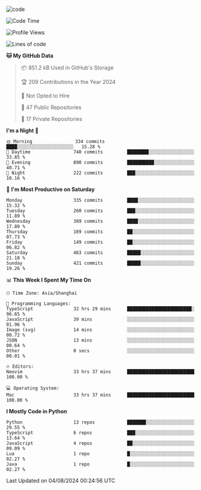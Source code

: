 
<!--
**liuyaanng/liuyaanng** is a ✨ _special_ ✨ repository because its `README.md` (this file) appears on your GitHub profile.

Here are some ideas to get you started:

- 🔭 I’m currently working on ...
- 🌱 I’m currently learning ...
- 👯 I’m looking to collaborate on ...
- 🤔 I’m looking for help with ...
- 💬 Ask me about ...
- 📫 How to reach me: ...
- 😄 Pronouns: ...
- ⚡ Fun fact: ...
-->


![code](https://cdn.jsdelivr.net/gh/liuyaanng/liuyaanng@1.0/code.gif) 

<!--START_SECTION:waka-->
![Code Time](http://img.shields.io/badge/Code%20Time-650%20hrs-blue)

![Profile Views](http://img.shields.io/badge/Profile%20Views-0-blue)

![Lines of code](https://img.shields.io/badge/From%20Hello%20World%20I%27ve%20Written-14.6%20million%20lines%20of%20code-blue)

**🐱 My GitHub Data** 

> 📦 851.2 kB Used in GitHub's Storage 
 > 
> 🏆 209 Contributions in the Year 2024
 > 
> 🚫 Not Opted to Hire
 > 
> 📜 47 Public Repositories 
 > 
> 🔑 17 Private Repositories 
 > 
**I'm a Night 🦉** 

```text
🌞 Morning                334 commits         ████░░░░░░░░░░░░░░░░░░░░░   15.28 % 
🌆 Daytime                740 commits         ████████░░░░░░░░░░░░░░░░░   33.85 % 
🌃 Evening                890 commits         ██████████░░░░░░░░░░░░░░░   40.71 % 
🌙 Night                  222 commits         ███░░░░░░░░░░░░░░░░░░░░░░   10.16 % 
```
📅 **I'm Most Productive on Saturday** 

```text
Monday                   335 commits         ████░░░░░░░░░░░░░░░░░░░░░   15.32 % 
Tuesday                  260 commits         ███░░░░░░░░░░░░░░░░░░░░░░   11.89 % 
Wednesday                389 commits         ████░░░░░░░░░░░░░░░░░░░░░   17.80 % 
Thursday                 169 commits         ██░░░░░░░░░░░░░░░░░░░░░░░   07.73 % 
Friday                   149 commits         ██░░░░░░░░░░░░░░░░░░░░░░░   06.82 % 
Saturday                 463 commits         █████░░░░░░░░░░░░░░░░░░░░   21.18 % 
Sunday                   421 commits         █████░░░░░░░░░░░░░░░░░░░░   19.26 % 
```


📊 **This Week I Spent My Time On** 

```text
🕑︎ Time Zone: Asia/Shanghai

💬 Programming Languages: 
TypeScript               32 hrs 29 mins      ████████████████████████░   96.65 % 
JavaScript               39 mins             ░░░░░░░░░░░░░░░░░░░░░░░░░   01.96 % 
Image (svg)              14 mins             ░░░░░░░░░░░░░░░░░░░░░░░░░   00.72 % 
JSON                     13 mins             ░░░░░░░░░░░░░░░░░░░░░░░░░   00.64 % 
Other                    0 secs              ░░░░░░░░░░░░░░░░░░░░░░░░░   00.01 % 

🔥 Editors: 
Neovim                   33 hrs 37 mins      █████████████████████████   100.00 % 

💻 Operating System: 
Mac                      33 hrs 37 mins      █████████████████████████   100.00 % 
```

**I Mostly Code in Python** 

```text
Python                   13 repos            ███████░░░░░░░░░░░░░░░░░░   29.55 % 
TypeScript               6 repos             ███░░░░░░░░░░░░░░░░░░░░░░   13.64 % 
JavaScript               4 repos             ██░░░░░░░░░░░░░░░░░░░░░░░   09.09 % 
Lua                      1 repo              █░░░░░░░░░░░░░░░░░░░░░░░░   02.27 % 
Java                     1 repo              █░░░░░░░░░░░░░░░░░░░░░░░░   02.27 % 
```




 Last Updated on 04/08/2024 00:24:56 UTC
<!--END_SECTION:waka-->
